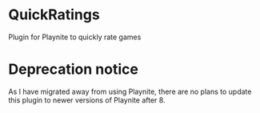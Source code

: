 # QuickRatings
Plugin for Playnite to quickly rate games

# Deprecation notice
As I have migrated away from using Playnite, there are no plans to update this plugin to newer versions of Playnite after 8. 
